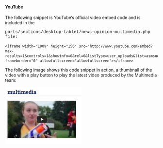 <style>
	.code {
		font-size: 14;
		font-family: courier;
	}

	img {
		width: 50%;
	}
</style>

<h4>YouTube</h4>

The following snippet is YouTube’s official video embed code and is included in the 
<p class="code">parts/sections/desktop-tablet/news-opinion-multimedia.php file:</p>
	
	<iframe width="100%" height="156" src="http://www.youtube.com/embed?max-results=1&controls=1&showinfo=0&rel=0&listType=user_uploads&list=asmsuexponent" frameborder="0" allowfullscreen="allowfullscreen"></iframe>

The following image shows this code snippet in action, a thumbnail of the video with a play button to play the latest video produced by the Multimedia team:

![](multimedia.png)